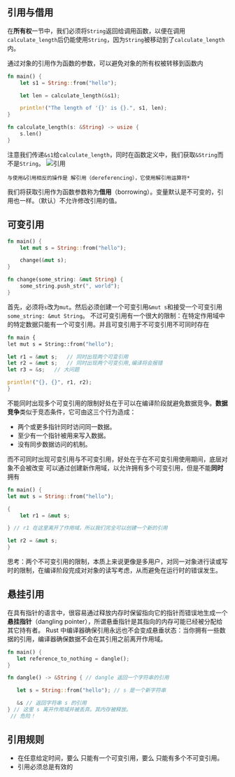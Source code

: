## 引用与借用
在**所有权**一节中，我们必须将`String`返回给调用函数，以便在调用`calculate_length`后仍能使用`String`，因为`String`被移动到了`calculate_length`内。

通过对象的引用作为函数的参数，可以避免对象的所有权被转移到函数内
```rust
fn main() {
    let s1 = String::from("hello");

    let len = calculate_length(&s1);

    println!("The length of '{}' is {}.", s1, len);
}

fn calculate_length(s: &String) -> usize {
    s.len()
}
```
注意我们传递`&s1`给`calculate_length`，同时在函数定义中，我们获取`&String`而不是`String`。
![引用](https://kaisery.github.io/trpl-zh-cn/img/trpl04-05.svg)
```
与使用&引用相反的操作是 解引用（dereferencing），它使用解引用运算符*
```
我们将获取引用作为函数参数称为**借用**（borrowing）。变量默认是不可变的，引用也一样。（默认）不允许修改引用的值。

## 可变引用
```rust
fn main() {
    let mut s = String::from("hello");

    change(&mut s);
}

fn change(some_string: &mut String) {
    some_string.push_str(", world");
}
```
首先，必须将`s`改为`mut`。然后必须创建一个可变引用`&mut s`和接受一个可变引用`some_string: &mut String`。
不过可变引用有一个很大的限制：在特定作用域中的特定数据只能有一个可变引用。并且可变引用于不可变引用不可同时存在
```rust
fn main {
let mut s = String::from("hello");

let r1 = &mut s;   // 同时出现两个可变引用
let r2 = &mut s;   // 同时出现两个可变引用,编译将会报错
let r3 = &s;   // 大问题

println!("{}, {}", r1, r2);
}
```
不能同时出现多个可变引用的限制好处在于可以在编译阶段就避免数据竞争。**数据竞争**类似于竞态条件，它可由这三个行为造成：
* 两个或更多指针同时访问同一数据。
* 至少有一个指针被用来写入数据。
* 没有同步数据访问的机制。

而不可同时出现可变引用与不可变引用，好处在于在不可变引用使用期间，底层对象不会被改变
可以通过创建新作用域，以允许拥有多个可变引用，但是不能**同时**拥有
```rust
fn main() {
let mut s = String::from("hello");

{
    let r1 = &mut s;

} // r1 在这里离开了作用域，所以我们完全可以创建一个新的引用

let r2 = &mut s;
}
```
思考：两个不可变引用的限制，本质上来说更像是多用户，对同一对象进行读或写时的限制，在编译阶段完成对对象的读写考虑，从而避免在运行时的错误发生。


## 悬挂引用
在具有指针的语言中，很容易通过释放内存时保留指向它的指针而错误地生成一个**悬挂指针**（dangling pointer），所谓悬垂指针是其指向的内存可能已经被分配给其它持有者。
 Rust 中编译器确保引用永远也不会变成悬垂状态：当你拥有一些数据的引用，编译器确保数据不会在其引用之前离开作用域。
 ```rust
 fn main() {
    let reference_to_nothing = dangle();
}

fn dangle() -> &String { // dangle 返回一个字符串的引用

    let s = String::from("hello"); // s 是一个新字符串

    &s // 返回字符串 s 的引用
} // 这里 s 离开作用域并被丢弃。其内存被释放。
  // 危险！
```

## 引用规则
* 在任意给定时间，要么 只能有一个可变引用，要么 只能有多个不可变引用。
* 引用必须总是有效的